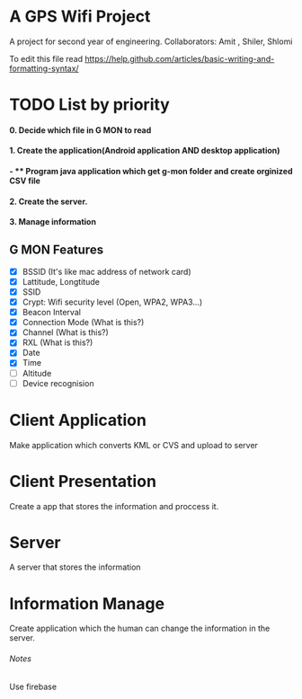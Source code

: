 # A GPS Wifi Project
A project for second year of engineering.
Collaborators: Amit , Shiler, Shlomi

To edit this file read https://help.github.com/articles/basic-writing-and-formatting-syntax/

# TODO List by priority
#### 0. Decide which file in G MON to read
#### 1. Create the application(Android application AND desktop application)
  #### - ** Program java application which get g-mon folder and create orginized CSV file
#### 2. Create the server.
#### 3. Manage information

## G MON Features
- [x] BSSID (It's like mac address of network card)
- [x] Lattitude, Longtitude 
- [x] SSID
- [x] Crypt: Wifi security level (Open, WPA2, WPA3...)
- [x] Beacon Interval
- [x] Connection Mode (What is this?)
- [x] Channel (What is this?)
- [x] RXL (What is this?)
- [x] Date
- [x] Time
- [ ] Altitude
- [ ] Device recognision

# Client Application
Make application which converts KML or CVS and upload to server

# Client Presentation
Create a app that stores the information and proccess it.

# Server
A server that stores the information

# Information Manage
Create application which the human can change the information in the server.




###### Notes
Use firebase 

